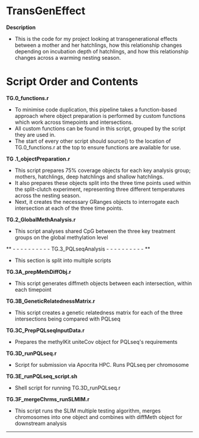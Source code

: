 # TransGenEffect


**Description**
- This is the code for my project looking at transgenerational effects between a mother and her hatchlings, how this relationship changes depending on incubation depth of hatchlings, and how this relationship changes across a warming nesting season. 



# Script Order and Contents #
**TG.0_functions.r**
-  To minimise code duplication, this pipeline takes a function-based approach where object preparation is performed by custom functions which work across timepoints and intersections.
-  All custom functions can be found in this script, grouped by the script they are used in. 
-  The start of every other script should source() to the location of TG.0_functions.r at the top to ensure functions are available for use.

**TG .1_objectPreparation.r**
- This script prepares 75% coverage objects for each key analysis group; mothers, hatchlings, deep hatchlings and shallow hatchlings.
- It also prepares these objects split into the three time points used within the split-clutch experiment, representing three different temperatures across the nesting season.
- Next, it creates the necessary GRanges objects to interrogate each intersection at each of the three time points.

**TG.2_GlobalMethAnalysis.r**
- This script analyses shared CpG between the three key treatment groups on the global methylation level



** -  -  -  -  -  -  -  -  -  -   TG.3_PQLseqAnalysis  -  -  -  -  -  -  -  -  -  -   **
  - This section is split into multiple scripts

**TG.3A_prepMethDiffObj.r**
- This script generates diffmeth objects between each intersection, within each timepoint

**TG.3B_GeneticRelatednessMatrix.r**
- This script creates a genetic relatedness matrix for each of the three intersections being compared with PQLseq

**TG.3C_PrepPQLseqInputData.r**
- Prepares the methylKit uniteCov object for PQLseq's requirements                                 

**TG.3D_runPQLseq.r**
- Script for submission via Apocrita HPC. Runs PQLseq per chromosome

**TG.3E_runPQLseq_script.sh**
- Shell script for running TG.3D_runPQLseq.r

**TG.3F_mergeChrms_runSLMIM.r**
- This script runs the SLIM multiple testing algorithm, merges chromosomes into one object and combines with diffMeth object for downstream analysis

-  -  -  -  -  -  -  -  -  -  -  -  -  -  -  -  -  -  -  -  -  -  -  -  -  -  -  -  -  - 




